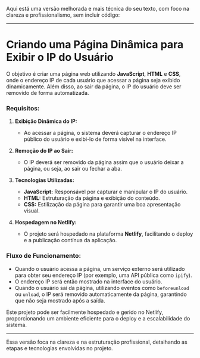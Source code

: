 Aqui está uma versão melhorada e mais técnica do seu texto, com foco na clareza e profissionalismo, sem incluir código:

---

# Criando uma Página Dinâmica para Exibir o IP do Usuário

O objetivo é criar uma página web utilizando **JavaScript**, **HTML** e **CSS**, onde o endereço IP de cada usuário que acessar a página seja exibido dinamicamente. Além disso, ao sair da página, o IP do usuário deve ser removido de forma automatizada.

### Requisitos:

1. **Exibição Dinâmica do IP:**
   - Ao acessar a página, o sistema deverá capturar o endereço IP público do usuário e exibi-lo de forma visível na interface.
   
2. **Remoção do IP ao Sair:**
   - O IP deverá ser removido da página assim que o usuário deixar a página, ou seja, ao sair ou fechar a aba.

3. **Tecnologias Utilizadas:**
   - **JavaScript:** Responsável por capturar e manipular o IP do usuário.
   - **HTML:** Estruturação da página e exibição do conteúdo.
   - **CSS:** Estilização da página para garantir uma boa apresentação visual.
   
4. **Hospedagem no Netlify:**
   - O projeto será hospedado na plataforma **Netlify**, facilitando o deploy e a publicação contínua da aplicação.

### Fluxo de Funcionamento:

- Quando o usuário acessa a página, um serviço externo será utilizado para obter seu endereço IP (por exemplo, uma API pública como `ipify`).
- O endereço IP será então mostrado na interface do usuário.
- Quando o usuário sai da página, utilizando eventos como `beforeunload` ou `unload`, o IP será removido automaticamente da página, garantindo que não seja mostrado após a saída.

Este projeto pode ser facilmente hospedado e gerido no Netlify, proporcionando um ambiente eficiente para o deploy e a escalabilidade do sistema.

---

Essa versão foca na clareza e na estruturação profissional, detalhando as etapas e tecnologias envolvidas no projeto.